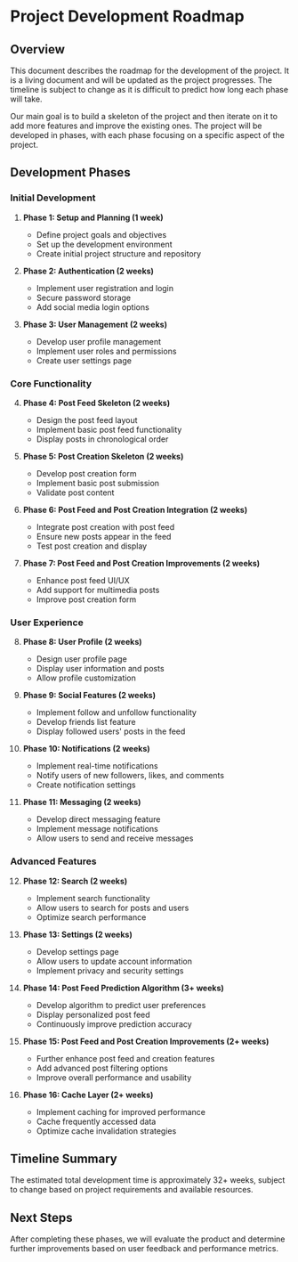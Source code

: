 # Project Development Roadmap

## Overview

This document describes the roadmap for the development of the project. It is a living document and will be updated as the project progresses. The timeline is subject to change as it is difficult to predict how long each phase will take. 

Our main goal is to build a skeleton of the project and then iterate on it to add more features and improve the existing ones. The project will be developed in phases, with each phase focusing on a specific aspect of the project.

## Development Phases

### Initial Development

1. **Phase 1: Setup and Planning (1 week)**
    * Define project goals and objectives
    * Set up the development environment
    * Create initial project structure and repository

2. **Phase 2: Authentication (2 weeks)**
    * Implement user registration and login
    * Secure password storage
    * Add social media login options

3. **Phase 3: User Management (2 weeks)**
    * Develop user profile management
    * Implement user roles and permissions
    * Create user settings page

### Core Functionality

4. **Phase 4: Post Feed Skeleton (2 weeks)**
    * Design the post feed layout
    * Implement basic post feed functionality
    * Display posts in chronological order

5. **Phase 5: Post Creation Skeleton (2 weeks)**
    * Develop post creation form
    * Implement basic post submission
    * Validate post content

6. **Phase 6: Post Feed and Post Creation Integration (2 weeks)**
    * Integrate post creation with post feed
    * Ensure new posts appear in the feed
    * Test post creation and display

7. **Phase 7: Post Feed and Post Creation Improvements (2 weeks)**
    * Enhance post feed UI/UX
    * Add support for multimedia posts
    * Improve post creation form

### User Experience

8. **Phase 8: User Profile (2 weeks)**
    * Design user profile page
    * Display user information and posts
    * Allow profile customization

9. **Phase 9: Social Features (2 weeks)**
    * Implement follow and unfollow functionality
    * Develop friends list feature
    * Display followed users' posts in the feed

10. **Phase 10: Notifications (2 weeks)**
    * Implement real-time notifications
    * Notify users of new followers, likes, and comments
    * Create notification settings

11. **Phase 11: Messaging (2 weeks)**
    * Develop direct messaging feature
    * Implement message notifications
    * Allow users to send and receive messages

### Advanced Features

12. **Phase 12: Search (2 weeks)**
    * Implement search functionality
    * Allow users to search for posts and users
    * Optimize search performance

13. **Phase 13: Settings (2 weeks)**
    * Develop settings page
    * Allow users to update account information
    * Implement privacy and security settings

14. **Phase 14: Post Feed Prediction Algorithm (3+ weeks)**
    * Develop algorithm to predict user preferences
    * Display personalized post feed
    * Continuously improve prediction accuracy

15. **Phase 15: Post Feed and Post Creation Improvements (2+ weeks)**
    * Further enhance post feed and creation features
    * Add advanced post filtering options
    * Improve overall performance and usability

16. **Phase 16: Cache Layer (2+ weeks)**
    * Implement caching for improved performance
    * Cache frequently accessed data
    * Optimize cache invalidation strategies

## Timeline Summary

The estimated total development time is approximately 32+ weeks, subject to change based on project requirements and available resources.

## Next Steps

After completing these phases, we will evaluate the product and determine further improvements based on user feedback and performance metrics.





